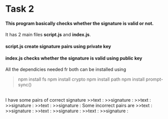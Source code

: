 # Task 2
#### This program basically checks whether the signature is valid or not.
It has 2 main files **script.js** and **index.js**. 
#### script.js create signature pairs using private key
#### index.js checks whether the signature is valid using public key
All the dependicies needed fr both can be installed using
> npm install fs
> npm install crypto
> npm install path
> npm install prompt-sync()
</br>
I have some pairs of correct signature
>>text :
>>signature :
>>text :
>>signature :
>>text :
>>signature :
Some incorrect pairs are
>>text :
>>signature :
>>text :
>>signature :
>>text :
>>signature :
